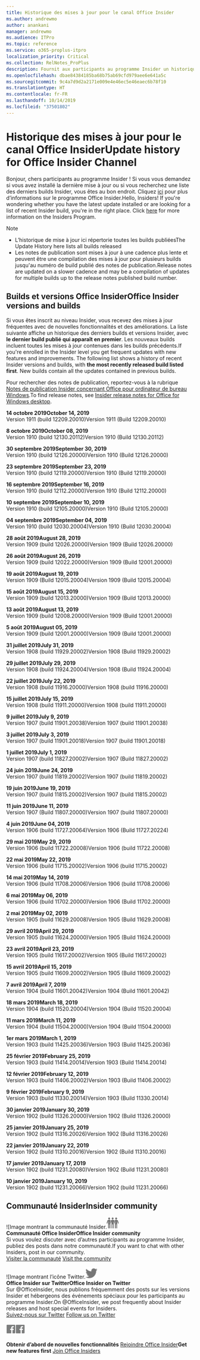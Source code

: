 ```yaml
---
title: Historique des mises à jour pour le canal Office Insider
ms.author: andrewmo
author: anankani
manager: andrewmo
ms.audience: ITPro
ms.topic: reference
ms.service: o365-proplus-itpro
localization_priority: Critical
ms.collection: RelNotes_ProPlus
description: Fournit aux participants au programme Insider un historique des mises à jour pour les versions Canal mensuel Insider Fast pour ordinateur de bureau Windows
ms.openlocfilehash: dbae84384185ba68b75ab69cfd979aee6e641a5c
ms.sourcegitcommit: 9c4a7d9d2a2171e009e4e46ec5e46eaec6b78f10
ms.translationtype: HT
ms.contentlocale: fr-FR
ms.lasthandoff: 10/14/2019
ms.locfileid: "37501802"
---
```

# <a name="update-history-for-office-insider-channel"></a><span data-ttu-id="18a5f-103">Historique des mises à jour pour le canal Office Insider</span><span class="sxs-lookup"><span data-stu-id="18a5f-103">Update history for Office Insider Channel</span></span>

<span data-ttu-id="18a5f-p101">Bonjour, chers participants au programme Insider ! Si vous vous demandez si vous avez installé la dernière mise à jour ou si vous recherchez une liste des derniers builds Insider, vous êtes au bon endroit. Cliquez [ici](https://insider.office.com/) pour plus d’informations sur le programme Office Insider.</span><span class="sxs-lookup"><span data-stu-id="18a5f-p101">Hello, Insiders! If you're wondering whether you have the latest update installed or are looking for a list of recent Insider build, you're in the right place. Click [here](https://insider.office.com/) for more information on the Insiders Program.</span></span>

> [!NOTE]
> - <span data-ttu-id="18a5f-107">L’historique de mise à jour ici répertorie toutes les builds publiées</span><span class="sxs-lookup"><span data-stu-id="18a5f-107">The Update History here lists all builds released</span></span>
> - <span data-ttu-id="18a5f-108">Les notes de publication sont mises à jour à une cadence plus lente et peuvent être une compilation des mises à jour pour plusieurs builds jusqu'au numéro de build publié des notes de publication.</span><span class="sxs-lookup"><span data-stu-id="18a5f-108">Release notes are updated on a slower cadence and may be a compilation of updates for multiple builds up to the release notes published build number.</span></span>

## <a name="office-insider-versions-and-builds"></a><span data-ttu-id="18a5f-109">Builds et versions Office Insider</span><span class="sxs-lookup"><span data-stu-id="18a5f-109">Office Insider versions and builds</span></span>

<span data-ttu-id="18a5f-p102">Si vous êtes inscrit au niveau Insider, vous recevez des mises à jour fréquentes avec de nouvelles fonctionnalités et des améliorations. La liste suivante affiche un historique des derniers builds et versions Insider, avec **le dernier build publié qui apparaît en premier**. Les nouveaux builds incluent toutes les mises à jour contenues dans les builds précédents.</span><span class="sxs-lookup"><span data-stu-id="18a5f-p102">If you're enrolled in the Insider level you get frequent updates with new features and improvements. The following list shows a history of recent Insider versions and builds, with **the most recently released build listed first**. New builds contain all the updates contained in previous builds.</span></span>

<span data-ttu-id="18a5f-113">Pour rechercher des notes de publication, reportez-vous à la rubrique [Notes de publication Insider concernant Office pour ordinateur de bureau Windows](https://docs.microsoft.com/fr-FR/OfficeUpdates/release-notes-office-insider).</span><span class="sxs-lookup"><span data-stu-id="18a5f-113">To find release notes, see [Insider release notes for Office for Windows desktop](https://docs.microsoft.com/fr-FR/OfficeUpdates/release-notes-office-insider).</span></span>

[//]: # (NE PAS SUPPRIMER)

<span data-ttu-id="18a5f-115">**14 octobre 2019**</span><span class="sxs-lookup"><span data-stu-id="18a5f-115">**October 14, 2019**</span></span><br/>
<span data-ttu-id="18a5f-116">Version 1911 (build 12209.20010)</span><span class="sxs-lookup"><span data-stu-id="18a5f-116">Version 1911 (Build 12209.20010)</span></span><br/>

<span data-ttu-id="18a5f-117">**8 octobre 2019**</span><span class="sxs-lookup"><span data-stu-id="18a5f-117">**October 08, 2019**</span></span><br/>
<span data-ttu-id="18a5f-118">Version 1910 (build 12130.20112)</span><span class="sxs-lookup"><span data-stu-id="18a5f-118">Version 1910 (Build 12130.20112)</span></span><br/>

<span data-ttu-id="18a5f-119">**30 septembre 2019**</span><span class="sxs-lookup"><span data-stu-id="18a5f-119">**September 30, 2019**</span></span><br/>
<span data-ttu-id="18a5f-120">Version 1910 (build 12126.20000)</span><span class="sxs-lookup"><span data-stu-id="18a5f-120">Version 1910 (Build 12126.20000)</span></span><br/>

<span data-ttu-id="18a5f-121">**23 septembre 2019**</span><span class="sxs-lookup"><span data-stu-id="18a5f-121">**September 23, 2019**</span></span><br/>
<span data-ttu-id="18a5f-122">Version 1910 (build 12119.20000)</span><span class="sxs-lookup"><span data-stu-id="18a5f-122">Version 1910 (Build 12119.20000)</span></span><br/>

<span data-ttu-id="18a5f-123">**16 septembre 2019**</span><span class="sxs-lookup"><span data-stu-id="18a5f-123">**September 16, 2019**</span></span><br/>
<span data-ttu-id="18a5f-124">Version 1910 (build 12112.20000)</span><span class="sxs-lookup"><span data-stu-id="18a5f-124">Version 1910 (Build 12112.20000)</span></span><br/>

<span data-ttu-id="18a5f-125">**10 septembre 2019**</span><span class="sxs-lookup"><span data-stu-id="18a5f-125">**September 10, 2019**</span></span><br/>
<span data-ttu-id="18a5f-126">Version 1910 (build 12105.20000)</span><span class="sxs-lookup"><span data-stu-id="18a5f-126">Version 1910 (Build 12105.20000)</span></span><br/>

<span data-ttu-id="18a5f-127">**04 septembre 2019**</span><span class="sxs-lookup"><span data-stu-id="18a5f-127">**September 04, 2019**</span></span><br/>
<span data-ttu-id="18a5f-128">Version 1910 (build 12030.20004)</span><span class="sxs-lookup"><span data-stu-id="18a5f-128">Version 1910 (Build 12030.20004)</span></span><br/>

<span data-ttu-id="18a5f-129">**28 août 2019**</span><span class="sxs-lookup"><span data-stu-id="18a5f-129">**August 28, 2019**</span></span><br/>
<span data-ttu-id="18a5f-130">Version 1909 (build 12026.20000)</span><span class="sxs-lookup"><span data-stu-id="18a5f-130">Version 1909 (Build 12026.20000)</span></span><br/>

<span data-ttu-id="18a5f-131">**26 août 2019**</span><span class="sxs-lookup"><span data-stu-id="18a5f-131">**August 26, 2019**</span></span><br/>
<span data-ttu-id="18a5f-132">Version 1909 (build 12022.20000)</span><span class="sxs-lookup"><span data-stu-id="18a5f-132">Version 1909 (Build 12001.20000)</span></span><br/>

<span data-ttu-id="18a5f-133">**19 août 2019**</span><span class="sxs-lookup"><span data-stu-id="18a5f-133">**August 19, 2019**</span></span><br/>
<span data-ttu-id="18a5f-134">Version 1909 (Build 12015.20004)</span><span class="sxs-lookup"><span data-stu-id="18a5f-134">Version 1909 (Build 12015.20004)</span></span><br/>

<span data-ttu-id="18a5f-135">**15 août 2019**</span><span class="sxs-lookup"><span data-stu-id="18a5f-135">**August 15, 2019**</span></span><br/>
<span data-ttu-id="18a5f-136">Version 1909 (build 12013.20000)</span><span class="sxs-lookup"><span data-stu-id="18a5f-136">Version 1909 (Build 12013.20000)</span></span><br/>

<span data-ttu-id="18a5f-137">**13 août 2019**</span><span class="sxs-lookup"><span data-stu-id="18a5f-137">**August 13, 2019**</span></span><br/>
<span data-ttu-id="18a5f-138">Version 1909 (build 12008.20000)</span><span class="sxs-lookup"><span data-stu-id="18a5f-138">Version 1909 (Build 12001.20000)</span></span><br/>

<span data-ttu-id="18a5f-139">**5 août 2019**</span><span class="sxs-lookup"><span data-stu-id="18a5f-139">**August 05, 2019**</span></span><br/>
<span data-ttu-id="18a5f-140">Version 1909 (build 12001.20000)</span><span class="sxs-lookup"><span data-stu-id="18a5f-140">Version 1909 (Build 12001.20000)</span></span><br/>

<span data-ttu-id="18a5f-141">**31 juillet 2019**</span><span class="sxs-lookup"><span data-stu-id="18a5f-141">**July 31, 2019**</span></span><br/>
<span data-ttu-id="18a5f-142">Version 1908 (build 11929.20002)</span><span class="sxs-lookup"><span data-stu-id="18a5f-142">Version 1908 (Build 11929.20002)</span></span><br/>

<span data-ttu-id="18a5f-143">**29 juillet 2019**</span><span class="sxs-lookup"><span data-stu-id="18a5f-143">**July 29, 2019**</span></span><br/>
<span data-ttu-id="18a5f-144">Version 1908 (build 11924.20004)</span><span class="sxs-lookup"><span data-stu-id="18a5f-144">Version 1908 (Build 11924.20004)</span></span><br/>

<span data-ttu-id="18a5f-145">**22 juillet 2019**</span><span class="sxs-lookup"><span data-stu-id="18a5f-145">**July 22, 2019**</span></span><br/>
<span data-ttu-id="18a5f-146">Version 1908 (build 11916.20000)</span><span class="sxs-lookup"><span data-stu-id="18a5f-146">Version 1908 (build 11916.20000)</span></span><br/>

<span data-ttu-id="18a5f-147">**15 juillet 2019**</span><span class="sxs-lookup"><span data-stu-id="18a5f-147">**July 15, 2019**</span></span><br/>
<span data-ttu-id="18a5f-148">Version 1908 (build 11911.20000)</span><span class="sxs-lookup"><span data-stu-id="18a5f-148">Version 1908 (build 11911.20000)</span></span><br/>

<span data-ttu-id="18a5f-149">**9 juillet 2019**</span><span class="sxs-lookup"><span data-stu-id="18a5f-149">**July 9, 2019**</span></span><br/>
<span data-ttu-id="18a5f-150">Version 1907 (build 11901.20038)</span><span class="sxs-lookup"><span data-stu-id="18a5f-150">Version 1907 (build 11901.20038)</span></span><br/>

<span data-ttu-id="18a5f-151">**3 juillet 2019**</span><span class="sxs-lookup"><span data-stu-id="18a5f-151">**July 3, 2019**</span></span><br/>
<span data-ttu-id="18a5f-152">Version 1907 (build 11901.20018)</span><span class="sxs-lookup"><span data-stu-id="18a5f-152">Version 1907 (build 11901.20018)</span></span><br/>

<span data-ttu-id="18a5f-153">**1 juillet 2019**</span><span class="sxs-lookup"><span data-stu-id="18a5f-153">**July 1, 2019**</span></span><br/>
<span data-ttu-id="18a5f-154">Version 1907 (build 11827.20002)</span><span class="sxs-lookup"><span data-stu-id="18a5f-154">Version 1907 (Build 11827.20002)</span></span><br/>

<span data-ttu-id="18a5f-155">**24 juin 2019**</span><span class="sxs-lookup"><span data-stu-id="18a5f-155">**June 24, 2019**</span></span><br/>
<span data-ttu-id="18a5f-156">Version 1907 (build 11819.20002)</span><span class="sxs-lookup"><span data-stu-id="18a5f-156">Version 1907 (build 11819.20002)</span></span><br/>

<span data-ttu-id="18a5f-157">**19 juin 2019**</span><span class="sxs-lookup"><span data-stu-id="18a5f-157">**June 19, 2019**</span></span><br/>
<span data-ttu-id="18a5f-158">Version 1907 (build 11815.20002)</span><span class="sxs-lookup"><span data-stu-id="18a5f-158">Version 1907 (build 11815.20002)</span></span><br/>

<span data-ttu-id="18a5f-159">**11 juin 2019**</span><span class="sxs-lookup"><span data-stu-id="18a5f-159">**June 11, 2019**</span></span><br/>
<span data-ttu-id="18a5f-160">Version 1907 (Build 11807.20000)</span><span class="sxs-lookup"><span data-stu-id="18a5f-160">Version 1907 (build 11807.20000)</span></span><br/>

<span data-ttu-id="18a5f-161">**4 juin 2019**</span><span class="sxs-lookup"><span data-stu-id="18a5f-161">**June 04, 2019**</span></span><br/>
<span data-ttu-id="18a5f-162">Version 1906 (build 11727.20064)</span><span class="sxs-lookup"><span data-stu-id="18a5f-162">Version 1906 (Build 11727.20224)</span></span><br/>


<span data-ttu-id="18a5f-163">**29 mai 2019**</span><span class="sxs-lookup"><span data-stu-id="18a5f-163">**May 29, 2019**</span></span><br/>
<span data-ttu-id="18a5f-164">Version 1906 (build 11722.20008)</span><span class="sxs-lookup"><span data-stu-id="18a5f-164">Version 1906 (build 11722.20008)</span></span><br/>

<span data-ttu-id="18a5f-165">**22 mai 2019**</span><span class="sxs-lookup"><span data-stu-id="18a5f-165">**May 22, 2019**</span></span><br/> <span data-ttu-id="18a5f-166">Version 1906 (build 11715.20002)</span><span class="sxs-lookup"><span data-stu-id="18a5f-166">Version 1906 (build 11715.20002)</span></span><br/> 

<span data-ttu-id="18a5f-167">**14 mai 2019**</span><span class="sxs-lookup"><span data-stu-id="18a5f-167">**May 14, 2019**</span></span><br/> <span data-ttu-id="18a5f-168">Version 1906 (build 11708.20006)</span><span class="sxs-lookup"><span data-stu-id="18a5f-168">Version 1906 (build 11708.20006)</span></span><br/>

<span data-ttu-id="18a5f-169">**6 mai 2019**</span><span class="sxs-lookup"><span data-stu-id="18a5f-169">**May 06, 2019**</span></span><br/>
<span data-ttu-id="18a5f-170">Version 1906 (build 11702.20000)</span><span class="sxs-lookup"><span data-stu-id="18a5f-170">Version 1906 (Build 11702.20000)</span></span><br/>

<span data-ttu-id="18a5f-171">**2 mai 2019**</span><span class="sxs-lookup"><span data-stu-id="18a5f-171">**May 02, 2019**</span></span><br/>
<span data-ttu-id="18a5f-172">Version 1905 (build 11629.20008)</span><span class="sxs-lookup"><span data-stu-id="18a5f-172">Version 1905 (Build 11629.20008)</span></span><br/>

<span data-ttu-id="18a5f-173">**29 avril 2019**</span><span class="sxs-lookup"><span data-stu-id="18a5f-173">**April 29, 2019**</span></span><br/>
<span data-ttu-id="18a5f-174">Version 1905 (build 11624.20000)</span><span class="sxs-lookup"><span data-stu-id="18a5f-174">Version 1905 (Build 11624.20000)</span></span><br/>

<span data-ttu-id="18a5f-175">**23 avril 2019**</span><span class="sxs-lookup"><span data-stu-id="18a5f-175">**April 23, 2019**</span></span><br/> <span data-ttu-id="18a5f-176">Version 1905 (build 11617.20002)</span><span class="sxs-lookup"><span data-stu-id="18a5f-176">Version 1905 (Build 11617.20002)</span></span><br/>

<span data-ttu-id="18a5f-177">**15 avril 2019**</span><span class="sxs-lookup"><span data-stu-id="18a5f-177">**April 15, 2019**</span></span><br/> <span data-ttu-id="18a5f-178">Version 1905 (build 11609.20002)</span><span class="sxs-lookup"><span data-stu-id="18a5f-178">Version 1905 (Build 11609.20002)</span></span><br/>

<span data-ttu-id="18a5f-179">**7 avril 2019**</span><span class="sxs-lookup"><span data-stu-id="18a5f-179">**April 7, 2019**</span></span><br/> <span data-ttu-id="18a5f-180">Version 1904 (build 11601.20042)</span><span class="sxs-lookup"><span data-stu-id="18a5f-180">Version 1904 (Build 11601.20042)</span></span><br/>

<span data-ttu-id="18a5f-181">**18 mars 2019**</span><span class="sxs-lookup"><span data-stu-id="18a5f-181">**March 18, 2019**</span></span><br/> <span data-ttu-id="18a5f-182">Version 1904 (build 11520.20004)</span><span class="sxs-lookup"><span data-stu-id="18a5f-182">Version 1904 (Build 11520.20004)</span></span><br/>

<span data-ttu-id="18a5f-183">**11 mars 2019**</span><span class="sxs-lookup"><span data-stu-id="18a5f-183">**March 11, 2019**</span></span><br/> <span data-ttu-id="18a5f-184">Version 1904 (build 11504.20000)</span><span class="sxs-lookup"><span data-stu-id="18a5f-184">Version 1904 (Build 11504.20000)</span></span><br/>

<span data-ttu-id="18a5f-185">**1er mars 2019**</span><span class="sxs-lookup"><span data-stu-id="18a5f-185">**March 1, 2019**</span></span><br/> <span data-ttu-id="18a5f-186">Version 1903 (build 11425.20036)</span><span class="sxs-lookup"><span data-stu-id="18a5f-186">Version 1903 (Build 11425.20036)</span></span><br/> 

<span data-ttu-id="18a5f-187">**25 février 2019**</span><span class="sxs-lookup"><span data-stu-id="18a5f-187">**February 25, 2019**</span></span><br/> <span data-ttu-id="18a5f-188">Version 1903 (build 11414.20014)</span><span class="sxs-lookup"><span data-stu-id="18a5f-188">Version 1903 (Build 11414.20014)</span></span><br/> 

<span data-ttu-id="18a5f-189">**12 février 2019**</span><span class="sxs-lookup"><span data-stu-id="18a5f-189">**February 12, 2019**</span></span><br/> <span data-ttu-id="18a5f-190">Version 1903 (build 11406.20002)</span><span class="sxs-lookup"><span data-stu-id="18a5f-190">Version 1903 (Build 11406.20002)</span></span><br/> 

<span data-ttu-id="18a5f-191">**9 février 2019**</span><span class="sxs-lookup"><span data-stu-id="18a5f-191">**February 9, 2019**</span></span><br/> <span data-ttu-id="18a5f-192">Version 1903 (build 11330.20014)</span><span class="sxs-lookup"><span data-stu-id="18a5f-192">Version 1903 (Build 11330.20014)</span></span><br/> 

<span data-ttu-id="18a5f-193">**30 janvier 2019**</span><span class="sxs-lookup"><span data-stu-id="18a5f-193">**January 30, 2019**</span></span><br/> <span data-ttu-id="18a5f-194">Version 1902 (build 11326.20000)</span><span class="sxs-lookup"><span data-stu-id="18a5f-194">Version 1902 (Build 11326.20000)</span></span><br/> 

<span data-ttu-id="18a5f-195">**25 janvier 2019**</span><span class="sxs-lookup"><span data-stu-id="18a5f-195">**January 25, 2019**</span></span><br/> <span data-ttu-id="18a5f-196">Version 1902 (build 11316.20026)</span><span class="sxs-lookup"><span data-stu-id="18a5f-196">Version 1902 (Build 11316.20026)</span></span><br/> 

<span data-ttu-id="18a5f-197">**22 janvier 2019**</span><span class="sxs-lookup"><span data-stu-id="18a5f-197">**January 22, 2019**</span></span><br/> <span data-ttu-id="18a5f-198">Version 1902 (build 11310.20016)</span><span class="sxs-lookup"><span data-stu-id="18a5f-198">Version 1902 (Build 11310.20016)</span></span><br/> 

<span data-ttu-id="18a5f-199">**17 janvier 2019**</span><span class="sxs-lookup"><span data-stu-id="18a5f-199">**January 17, 2019**</span></span><br/> <span data-ttu-id="18a5f-200">Version 1902 (build 11231.20080)</span><span class="sxs-lookup"><span data-stu-id="18a5f-200">Version 1902 (Build 11231.20080)</span></span><br/>

<span data-ttu-id="18a5f-201">**10 janvier 2019**</span><span class="sxs-lookup"><span data-stu-id="18a5f-201">**January 10, 2019**</span></span><br/> <span data-ttu-id="18a5f-202">Version 1902 (build 11231.20066)</span><span class="sxs-lookup"><span data-stu-id="18a5f-202">Version 1902 (build 11231.20066)</span></span><br/> 

## <a name="insider-community"></a><span data-ttu-id="18a5f-203">Communauté Insider</span><span class="sxs-lookup"><span data-stu-id="18a5f-203">Insider community</span></span>

<span data-ttu-id="18a5f-204">![Image montrant la communauté Insider.</span><span class="sxs-lookup"><span data-stu-id="18a5f-204">![Image showing insider community.</span></span> ](images/insidercommunity.png) <br/>
<span data-ttu-id="18a5f-205">**Communauté Office Insider**</span><span class="sxs-lookup"><span data-stu-id="18a5f-205">**Office Insider community**</span></span><br/> <span data-ttu-id="18a5f-206">Si vous voulez discuter avec d’autres participants au programme Insider, publiez des posts dans notre communauté.</span><span class="sxs-lookup"><span data-stu-id="18a5f-206">If you want to chat with other Insiders, post in our community.</span></span><br/><span data-ttu-id="18a5f-207"> 
[Visiter la communauté](https://go.microsoft.com/fwlink/?linkid=843493)</span><span class="sxs-lookup"><span data-stu-id="18a5f-207"> 
[Visit the community](https://go.microsoft.com/fwlink/?linkid=843493)</span></span><br/> 

<span data-ttu-id="18a5f-208">![Image montrant l’icône Twitter.</span><span class="sxs-lookup"><span data-stu-id="18a5f-208">![Image showing twitter icon.</span></span> ](images/twitter.png)<br/>
<span data-ttu-id="18a5f-209">**Office Insider sur Twitter**</span><span class="sxs-lookup"><span data-stu-id="18a5f-209">**Office Insider on Twitter**</span></span><br/> <span data-ttu-id="18a5f-210">Sur @OfficeInsider, nous publions fréquemment des posts sur les versions Insider et hébergeons des événements spéciaux pour les participants au programme Insider.</span><span class="sxs-lookup"><span data-stu-id="18a5f-210">On @OfficeInsider, we post frequently about Insider releases and host special events for Insiders.</span></span><br/><span data-ttu-id="18a5f-211"> 
[Suivez-nous sur Twitter](https://go.microsoft.com/fwlink/?linkid=717717)</span><span class="sxs-lookup"><span data-stu-id="18a5f-211"> 
[Follow us on Twitter](https://go.microsoft.com/fwlink/?linkid=717717)</span></span><br/> 

<span data-ttu-id="18a5f-212">[
  ![Image montrant l’icône Facebook. ](images/facebook.png)](https://www.facebook.com/sharer.php?u=https://support.office.com/en-us/article/Update-history-for-Office-Insider-for-Windows-desktop-64bbb317-972a-4933-8b82-cc866f0b067c)</span><span class="sxs-lookup"><span data-stu-id="18a5f-212">[![Image showing Facebook icon. ](images/facebook.png)](https://www.facebook.com/sharer.php?u=https://support.office.com/en-us/article/Update-history-for-Office-Insider-for-Windows-desktop-64bbb317-972a-4933-8b82-cc866f0b067c)</span></span>


<span data-ttu-id="18a5f-213">**Obtenir d’abord de nouvelles fonctionnalités**
[Rejoindre Office Insider](https://insider.office.com/)</span><span class="sxs-lookup"><span data-stu-id="18a5f-213">**Get new features first**
[Join Office Insiders](https://insider.office.com/)</span></span>